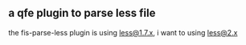 ## a qfe plugin to parse less file

the fis-parse-less plugin is using less@1.7.x, i want to using less@2.x
